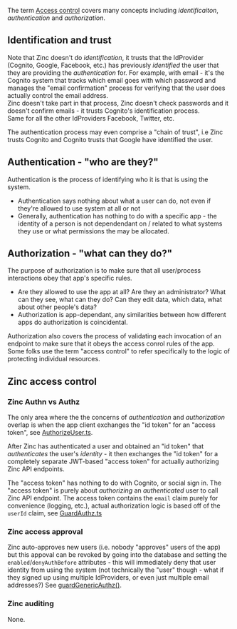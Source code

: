 
The term [Access control](https://en.wikipedia.org/wiki/Computer_access_control) 
covers many concepts including _identificaiton_, _authentication_ and 
_authorization_. 

## Identification and trust

Note that Zinc doesn't do _identification_, it trusts that the 
IdProvider (Cognito, Google, Facebook, etc.) has previously _identified_ the 
user that they are providing the _authentication_ for. 
For example, with email - it's the Cognito system that tracks which email goes 
with which password and manages the "email confirmation" process for verifying 
that the user does actually control the email address.  
Zinc doesn't take part in that process, Zinc doesn't check passwords and it 
doesn't confirm emails  - it trusts Cognito's identification process.  
Same for all the other IdProviders Facebook, Twitter, etc.

The authentication process may even comprise a "chain of trust", 
i.e Zinc trusts Cognito and Cognito trusts that Google have identified the user.


## Authentication - "who are they?"

Authentication is the process of identifying who it is that is using the system.

* Authentication says nothing about what a user can do, not even if they're 
  allowed to use system at all or not
* Generally, authentication has nothing to do with a specific app - 
  the identity of a person is not dependendant on / related to what systems 
  they use or what permissions the may be allocated.

## Authorization - "what can they do?"

The purpose of authorization is to make sure that all user/process 
interactions obey that app's specific rules.

* Are they allowed to use the app at all?
  Are they an administrator?
  What can they see, what can they do?
  Can they edit data, which data, what about other people's data?
* Authorization is app-dependant, any similarities between how different apps
  do authorization is coincidental.

Authorization also covers the process of validating each invocation of an 
endpoint to make sure that it obeys the access conrol rules of the app.
Some folks use the term "access control" to refer specifically
to the logic of protecting individual resources.


## Zinc access control

### Zinc Authn vs Authz

The only area where the the concerns of *authentication* and *authorization*
overlap is when the app client exchanges the "id token" for an "access token", 
see [AuthorizeUser.ts](/aws-infra/lambda/src/ZincApi/AuthorizeUser.ts).

After Zinc has authenticated a user and obtained an "id token" that 
*authenticates* the user's *identity* - it then exchanges the "id token" for a 
completely separate JWT-based "access token" for actually authorizing 
Zinc API endpoints.

The "access token" has nothing to do with Cognito, or social sign in.
The "access token" is purely about *authorizing* an *authenticated* user to call
Zinc API endpoint.  The access token contains the `email` claim purely for
convenience (logging, etc.), actual authorization logic is based off of 
the `userId` claim, see 
[GuardAuthz.ts](/aws-infra/lambda/src/ZincApi/Authz/GuardAuthz.ts)

### Zinc access approval
Zinc auto-approves new users (i.e. nobody "approves" users of the app)
but this appoval can be revoked by going into the database and setting the
`enabled`/`denyAuthBefore` attributes - this will immediately deny that user
identity from using the system (not technically the "user" though - what if they
signed up using multiple IdProviders, or even just multiple email addresses?)
See [guardGenericAuthz()](/aws-infra/lambda/src/ZincApi/Authz/GuardAuthz.ts).

### Zinc auditing

None.



 